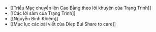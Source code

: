 - [[Triều Mạc chuyển lên Cao Bằng theo lời khuyên của Trạng Trình]]
- [[Các lời sấm của Trạng Trình]]
- [[Nguyễn Bỉnh Khiêm]]
- [[Mục lục các bài viết của Diep Bui Share to care]]
